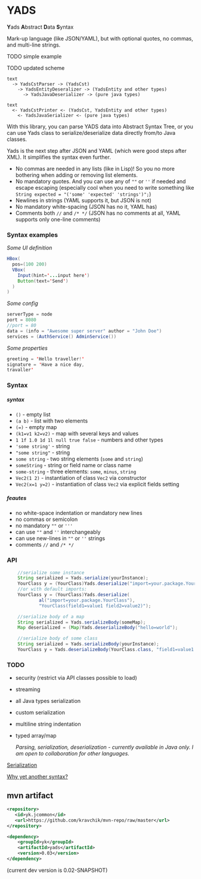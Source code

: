 YADS
=======

**Y**ads **A**bstract **D**ata **S**yntax

Mark-up language (like JSON/YAML), but with optional quotes, no commas, and multi-line strings.

TODO simple example
                   
TODO updated scheme
   
```
text 
  -> YadsCstParser -> (YadsCst) 
    -> YadsEntityDeseralizer -> (YadsEntity and other types) 
      -> YadsJavaDeserializer -> (pure java types) 

text 
  <- YadsCstPrinter <- (YadsCst, YadsEntity and other types)
    <- YadsJavaSerializer <- (pure java types) 
```


With this library, you can parse YADS data into Abstract Syntax Tree, or you can use Yads class to serialize/deserialize data directly from/to Java classes.

Yads is the next step after JSON and YAML (which were good steps after XML). It simplifies the syntax even further.
* No commas are needed in any lists (like in Lisp)! So you no more bothering when adding or removing list elements.
* No mandatory quotes. And you can use any of `""` or `''` if needed and escape escaping (especially cool when you need to write something like ```String expected = "('some' 'expected' 'strings')";```)
* Newlines in strings (YAML supports it, but JSON is not)
* No mandatory white-spacing  (JSON has no it, YAML has)
* Comments both `//` and `/* */` (JSON has no comments at all, YAML supports only one-line comments)

### Syntax examples

*Some UI definition*
```Java
HBox(
  pos=(100 200)
  VBox(
    Input(hint='...input here')
    Button(text='Send')
  )
)
```
*Some config*
```Java
serverType = node
port = 8080
//port = 80
data = (info = "Awesome super server" author = "John Doe")
services = (AuthService() AdminService())
```
*Some properties*
```Java
greeting = 'Hello traveller!'
signature = 'Have a nice day,
travaller'
```
### Syntax

##### syntax
* `()` - empty list
* `(a b)` - list with two elements
* `(=)` - empty map
* `(k1=v1 k2=v2)` - map with several keys and values
* `1 1f 1.0 1d 1l null true false` - numbers and other types
* `'some string'` - string
* `"some string"` - string
* `some string` - two string elements (`some` and `string`)
* `someString` - string or field name or class name
* `some-string` - three elements: `some`, `minus`, `string`
* `Vec2(1 2)` - instantiation of class `Vec2` via constructor
* `Vec2(x=1 y=2)` - instantiation of class `Vec2` via explicit fields setting

##### feautes
* no white-space indentation or mandatory new lines
* no commas or semicolon
* no mandatory `""` or `'''`
* can use `""`  and `''` interchangeably
* can use new-lines in `""` or `''` strings
* comments `//` and `/* */`  

### API
```Java
    //serialize some instance
    String serialized = Yads.serialize(yourInstance);
    YourClass y = (YourClass)Yads.deserialize("import=your.package.YourClass YourClass(field1=value1 field2=value2)");
    //or with default imports:
    YourClass y = (YourClass)Yads.deserialize(
            al("import=your.package.YourClass"), 
            "YourClass(field1=value1 field2=value2)");

    //serialize body of a map
    String serialized = Yads.serializeBody(someMap);
    Map deserialized = (Map)Yads.deserializeBody("hello=world");

    //serialize body of some class
    String serialized = Yads.serializeBody(yourInstance);
    YourClass y = Yads.deserializeBody(YourClass.class, "field1=value1 field2=value2");
```

### TODO

* security (restrict via API classes possible to load)
* streaming
* all Java types serialization
* custom serialization
* multiline string indentation
* typed array/map

  *Parsing, serialization, deserialization - currently available in Java only. I am open to collaboration for other languages.*

[Serialization](serialization.md)

[Why yet another syntax?](why-another.md)

## mvn artifact
```xml
<repository>
   <id>yk.jcommon</id>
   <url>https://github.com/kravchik/mvn-repo/raw/master</url>
</repository>

<dependency>
    <groupId>yk</groupId>
    <artifactId>yads</artifactId>
    <version>0.03</version>
</dependency>
```
(current dev version is 0.02-SNAPSHOT)

